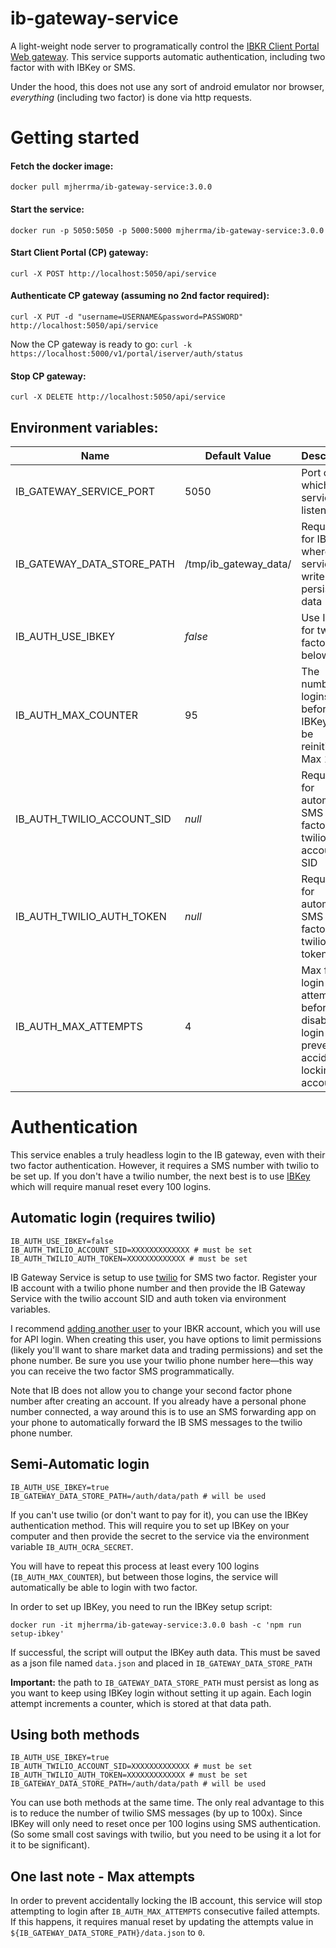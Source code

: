 # ib-gateway-service
A light-weight node server to programatically control the [IBKR Client Portal Web gateway](https://interactivebrokers.github.io/cpwebapi/).
This service supports automatic authentication, including two factor with with IBKey or SMS.

Under the hood, this does not use any sort of android emulator nor browser, *everything*
 (including two factor) is done via http requests.

# Getting started
#### Fetch the docker image:
 ```
 docker pull mjherrma/ib-gateway-service:3.0.0
```
#### Start the service:
```
docker run -p 5050:5050 -p 5000:5000 mjherrma/ib-gateway-service:3.0.0
```
#### Start Client Portal (CP) gateway:
```
curl -X POST http://localhost:5050/api/service
```
#### Authenticate CP gateway (assuming no 2nd factor required):
```
curl -X PUT -d "username=USERNAME&password=PASSWORD" http://localhost:5050/api/service
```
Now the CP gateway is ready to go: `curl -k https://localhost:5000/v1/portal/iserver/auth/status`

#### Stop CP gateway:
```
curl -X DELETE http://localhost:5050/api/service
```

## Environment variables:

| Name  | Default Value         | Description                                                                                   |
| ------------- |-----------------------|-----------------------------------------------------------------------------------------------|
| IB_GATEWAY_SERVICE_PORT  | 5050                  | Port on which this service listens                                                            |
| IB_GATEWAY_DATA_STORE_PATH  | /tmp/ib_gateway_data/ | Required for IBKey, where the service can write persistent data                               |
| IB_AUTH_USE_IBKEY  | *false*               | Use IBKey for two factor, see below                                                           |
| IB_AUTH_MAX_COUNTER  | 95                    | The number of logins before IBKey will be reinitialized. Max 100                              |
| IB_AUTH_TWILIO_ACCOUNT_SID  | *null*                | Required for automatic SMS two factor, twilio account SID                                     |
| IB_AUTH_TWILIO_AUTH_TOKEN  | *null*                | Required for automatic SMS two factor, twilio auth token                                      |
| IB_AUTH_MAX_ATTEMPTS  | 4                     | Max failed login attempts before disabling login (to prevent accidentally locking IB account) |

# Authentication
This service enables a truly headless login to the IB gateway, even with their two factor
 authentication. However, it requires a SMS number with twilio to be set up. If you don't have a twilio number,
the next best is to use [IBKey](#ibkey-authentication) which will require manual reset every 100 logins.

## Automatic login (requires twilio)
```aiignore
IB_AUTH_USE_IBKEY=false
IB_AUTH_TWILIO_ACCOUNT_SID=XXXXXXXXXXXXX # must be set
IB_AUTH_TWILIO_AUTH_TOKEN=XXXXXXXXXXXXX # must be set
```

IB Gateway Service is setup to use [twilio](https://www.twilio.com) for SMS two factor.
Register your IB account with a twilio phone number and then provide the IB Gateway Service
 with the twilio account SID and auth token via environment variables.
 
I recommend [adding another user](https://www.ibkrguides.com/orgportal/uar/addingauser.htm) to your IBKR account, which you will use for API login.
When creating this user, you have options to limit permissions (likely you'll want to share market data and trading permissions) and set the phone number.
Be sure you use your twilio phone number here—this way you can receive the two factor SMS programmatically.

Note that IB does not allow you to change your second factor phone number after creating an
account. If you already have a personal phone number connected, a way around this is to use an SMS
forwarding app on your phone to automatically forward the IB SMS messages to the twilio phone number.

## Semi-Automatic login
```aiignore
IB_AUTH_USE_IBKEY=true
IB_GATEWAY_DATA_STORE_PATH=/auth/data/path # will be used
```
If you can't use twilio (or don't want to pay for it), you can use the IBKey authentication
 method. This will require you to set up IBKey on your computer and then provide the secret
 to the service via the environment variable `IB_AUTH_OCRA_SECRET`.

You will have to repeat this process at least every 100 logins (`IB_AUTH_MAX_COUNTER`), but between those logins, the service
will automatically be able to login with two factor.

In order to set up IBKey, you need to run the IBKey setup script:
```
docker run -it mjherrma/ib-gateway-service:3.0.0 bash -c 'npm run setup-ibkey'
```
If successful, the script will output the IBKey auth data. This must be saved as a json file
named `data.json` and placed in `IB_GATEWAY_DATA_STORE_PATH` 
  
**Important:** the path to `IB_GATEWAY_DATA_STORE_PATH` must persist as long as you want to keep
 using IBKey login without setting it up again. Each login attempt increments a counter, which is
  stored at that data path.

## Using both methods
```aiignore
IB_AUTH_USE_IBKEY=true
IB_AUTH_TWILIO_ACCOUNT_SID=XXXXXXXXXXXXX # must be set
IB_AUTH_TWILIO_AUTH_TOKEN=XXXXXXXXXXXXX # must be set
IB_GATEWAY_DATA_STORE_PATH=/auth/data/path # will be used
```
You can use both methods at the same time. The only real advantage to this is to reduce the number of
twilio SMS messages (by up to 100x). Since IBKey will only need to reset once per 100 logins using
SMS authentication. (So some small cost savings with twilio, but you need to be using it a lot for it to be significant).

## One last note - Max attempts
In order to prevent accidentally locking the IB account, this service will stop attempting to
 login after `IB_AUTH_MAX_ATTEMPTS` consecutive failed attempts. If this happens, it requires
  manual reset by updating the attempts value in `${IB_GATEWAY_DATA_STORE_PATH}/data.json` to `0`.
